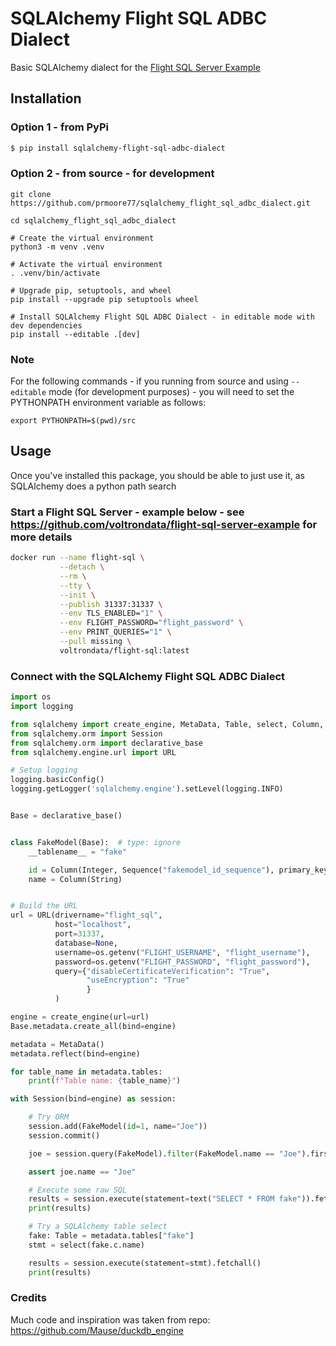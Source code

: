 # SQLAlchemy Flight SQL ADBC Dialect 

Basic SQLAlchemy dialect for the [Flight SQL Server Example](https://github.com/voltrondata/flight-sql-server-example)

## Installation

### Option 1 - from PyPi
```sh
$ pip install sqlalchemy-flight-sql-adbc-dialect
```

### Option 2 - from source - for development
```shell
git clone https://github.com/prmoore77/sqlalchemy_flight_sql_adbc_dialect.git

cd sqlalchemy_flight_sql_adbc_dialect

# Create the virtual environment
python3 -m venv .venv

# Activate the virtual environment
. .venv/bin/activate

# Upgrade pip, setuptools, and wheel
pip install --upgrade pip setuptools wheel

# Install SQLAlchemy Flight SQL ADBC Dialect - in editable mode with dev dependencies
pip install --editable .[dev]
```

### Note
For the following commands - if you running from source and using `--editable` mode (for development purposes) - you will need to set the PYTHONPATH environment variable as follows:
```shell
export PYTHONPATH=$(pwd)/src
```

## Usage

Once you've installed this package, you should be able to just use it, as SQLAlchemy does a python path search

### Start a Flight SQL Server - example below - see https://github.com/voltrondata/flight-sql-server-example for more details
```bash
docker run --name flight-sql \
           --detach \
           --rm \
           --tty \
           --init \
           --publish 31337:31337 \
           --env TLS_ENABLED="1" \
           --env FLIGHT_PASSWORD="flight_password" \
           --env PRINT_QUERIES="1" \
           --pull missing \
           voltrondata/flight-sql:latest
```

### Connect with the SQLAlchemy Flight SQL ADBC Dialect
```python
import os
import logging

from sqlalchemy import create_engine, MetaData, Table, select, Column, text, Integer, String, Sequence
from sqlalchemy.orm import Session
from sqlalchemy.orm import declarative_base
from sqlalchemy.engine.url import URL

# Setup logging
logging.basicConfig()
logging.getLogger('sqlalchemy.engine').setLevel(logging.INFO)


Base = declarative_base()


class FakeModel(Base):  # type: ignore
    __tablename__ = "fake"

    id = Column(Integer, Sequence("fakemodel_id_sequence"), primary_key=True)
    name = Column(String)


# Build the URL
url = URL(drivername="flight_sql",
          host="localhost",
          port=31337,
          database=None,
          username=os.getenv("FLIGHT_USERNAME", "flight_username"),
          password=os.getenv("FLIGHT_PASSWORD", "flight_password"),
          query={"disableCertificateVerification": "True",
                 "useEncryption": "True"
                 }
          )

engine = create_engine(url=url)
Base.metadata.create_all(bind=engine)

metadata = MetaData()
metadata.reflect(bind=engine)

for table_name in metadata.tables:
    print(f"Table name: {table_name}")

with Session(bind=engine) as session:

    # Try ORM
    session.add(FakeModel(id=1, name="Joe"))
    session.commit()

    joe = session.query(FakeModel).filter(FakeModel.name == "Joe").first()

    assert joe.name == "Joe"

    # Execute some raw SQL
    results = session.execute(statement=text("SELECT * FROM fake")).fetchall()
    print(results)

    # Try a SQLAlchemy table select
    fake: Table = metadata.tables["fake"]
    stmt = select(fake.c.name)

    results = session.execute(statement=stmt).fetchall()
    print(results)
```

### Credits
Much code and inspiration was taken from repo: https://github.com/Mause/duckdb_engine
